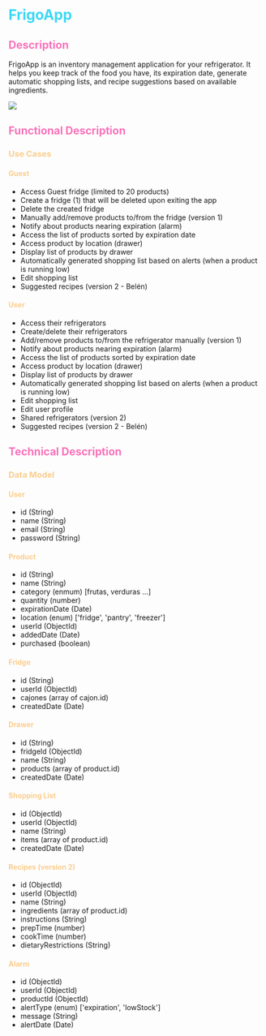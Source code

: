 # <span style="color: #3CD9F5;">**FrigoApp**</span>

## <span style="color: #FA72BA;">**Description**</span>

FrigoApp is an inventory management application for your refrigerator. It helps you keep track of the food you have, its expiration date, generate automatic shopping lists, and recipe suggestions based on available ingredients.

![](https://i.giphy.com/media/v1.Y2lkPTc5MGI3NjExZjY1NmN5NnhsbGFxYms4YmlrZ2s3N2VkMzA1NG0wMnphN2JqaThkZiZlcD12MV9pbnRlcm5hbF9naWZfYnlfaWQmY3Q9Zw/f3p6ywrpDBbMPpcAH1/giphy.gif)

## <span style="color: #FA72BA;">**Functional Description**</span>

### <span style="color: #FBCD8E;">**Use Cases**</span>

#### <span style="color: #FBCD8E;">Guest</span>

- Access Guest fridge (limited to 20 products)
- Create a fridge (1) that will be deleted upon exiting the app
- Delete the created fridge
- Manually add/remove products to/from the fridge (version 1)
- Notify about products nearing expiration (alarm)
- Access the list of products sorted by expiration date
- Access product by location (drawer)
- Display list of products by drawer
- Automatically generated shopping list based on alerts (when a product is running low)
- Edit shopping list
- Suggested recipes (version 2 - Belén)

#### <span style="color: #FBCD8E;">User</span>

- Access their refrigerators
- Create/delete their refrigerators
- Add/remove products to/from the refrigerator manually (version 1)
- Notify about products nearing expiration (alarm)
- Access the list of products sorted by expiration date
- Access product by location (drawer)
- Display list of products by drawer
- Automatically generated shopping list based on alerts (when a product is running low)
- Edit shopping list
- Edit user profile
- Shared refrigerators (version 2)
- Suggested recipes (version 2 - Belén)

## <span style="color: #FA72BA;">**Technical Description**</span>

### <span style="color: #FBCD8E;">Data Model</span>

#### <span style="color: #FBCD8E;">User</span>

- id (String)
- name (String)
- email (String)
- password (String)

#### <span style="color: #FBCD8E;">Product</span>

- id (String)
- name (String)
- category (enmum) [frutas, verduras ...]
- quantity (number)
- expirationDate (Date)
- location (enum) ['fridge', 'pantry', 'freezer']
- userId (ObjectId)
- addedDate (Date)
- purchased (boolean)

#### <span style="color: #FBCD8E;">Fridge</span>

- id (String)
- userId (ObjectId)
- cajones (array of cajon.id)
- createdDate (Date)

#### <span style="color: #FBCD8E;">Drawer</span>

- id (String)
- fridgeId (ObjectId)
- name (String)
- products (array of product.id)
- createdDate (Date)

#### <span style="color: #FBCD8E;">Shopping List</span>

- id (ObjectId)
- userId (ObjectId)
- name (String)
- items (array of product.id)
- createdDate (Date)

#### <span style="color: #FBCD8E;">Recipes (version 2)</span>

- id (ObjectId)
- userId (ObjectId)
- name (String)
- ingredients (array of product.id)
- instructions (String)
- prepTime (number)
- cookTime (number)
- dietaryRestrictions (String)

#### <span style="color: #FBCD8E;">Alarm</span>

- id (ObjectId)
- userId (ObjectId)
- productId (ObjectId)
- alertType (enum) ['expiration', 'lowStock']
- message (String)
- alertDate (Date)
